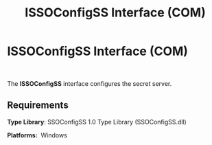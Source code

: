﻿---
title: ISSOConfigSS Interface (COM)
TOCTitle: ISSOConfigSS Interface (COM)
ms:assetid: 5f24b0f7-c893-4b3f-821a-77c50785fa60
ms:mtpsurl: https://msdn.microsoft.com/en-us/library/Aa771044(v=BTS.80)
ms:contentKeyID: 51528384
ms.date: 08/30/2017
mtps_version: v=BTS.80
---

# ISSOConfigSS Interface (COM)

 

The **ISSOConfigSS** interface configures the secret server.

## Requirements

**Type Library**: SSOConfigSS 1.0 Type Library (SSOConfigSS.dll)

**Platforms:**  Windows


